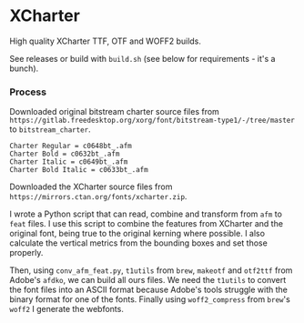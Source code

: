 # XCharter

High quality XCharter TTF, OTF and WOFF2 builds.

See releases or build with `build.sh` (see below for requirements - it's a bunch).

### Process

Downloaded original bitstream charter source files from
`https://gitlab.freedesktop.org/xorg/font/bitstream-type1/-/tree/master`
to `bitstream_charter`.

```
Charter Regular = c0648bt_.afm
Charter Bold = c0632bt_.afm
Charter Italic = c0649bt_.afm
Charter Bold Italic = c0633bt_.afm
```

Downloaded the XCharter source files from `https://mirrors.ctan.org/fonts/xcharter.zip`.

I wrote a Python script that can read, combine and transform
from `afm` to `feat` files. I use this script to combine the features from XCharter
and the original font, being true to the original kerning where possible. I also
calculate the vertical metrics from the bounding boxes and set those properly.

Then, using `conv_afm_feat.py`, `t1utils` from `brew`, `makeotf` and `otf2ttf` from Adobe's `afdko`,
we can build all ours files. We need the `t1utils` to convert the font files into an ASCII format
because Adobe's tools struggle with the binary format for one of the fonts. Finally using
`woff2_compress` from `brew`'s `woff2` I generate the webfonts.
